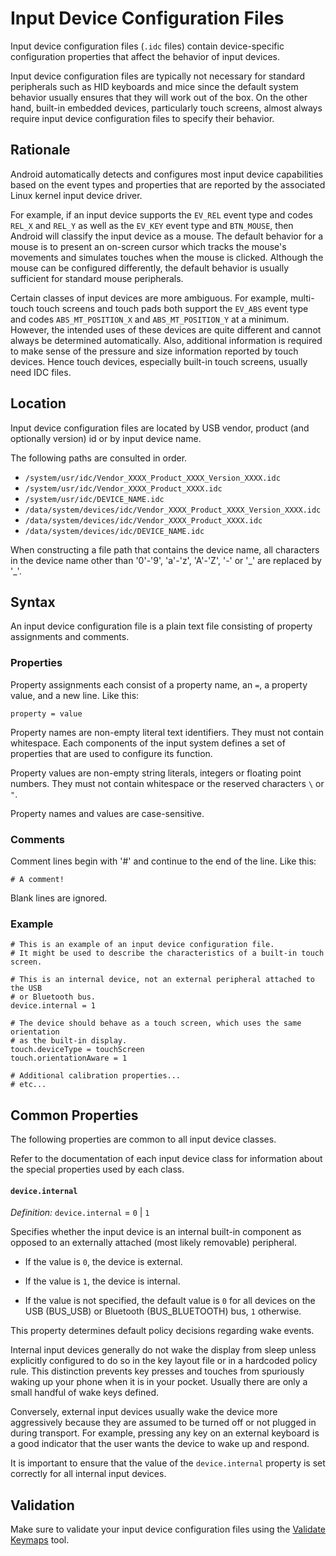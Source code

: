 <!--
   Copyright 2011 The Android Open Source Project

   Licensed under the Apache License, Version 2.0 (the "License");
   you may not use this file except in compliance with the License.
   You may obtain a copy of the License at

       http://www.apache.org/licenses/LICENSE-2.0

   Unless required by applicable law or agreed to in writing, software
   distributed under the License is distributed on an "AS IS" BASIS,
   WITHOUT WARRANTIES OR CONDITIONS OF ANY KIND, either express or implied.
   See the License for the specific language governing permissions and
   limitations under the License.
-->

# Input Device Configuration Files #

Input device configuration files (`.idc` files) contain device-specific
configuration properties that affect the behavior of input devices.

Input device configuration files are typically not necessary for standard
peripherals such as HID keyboards and mice since the default system behavior
usually ensures that they will work out of the box.  On the other hand,
built-in embedded devices, particularly touch screens, almost always
require input device configuration files to specify their behavior.

## Rationale ##

Android automatically detects and configures most input device capabilities
based on the event types and properties that are reported by the associated
Linux kernel input device driver.

For example, if an input device supports the `EV_REL` event type and codes
`REL_X` and `REL_Y` as well as the `EV_KEY` event type and `BTN_MOUSE`,
then Android will classify the input device as a mouse.  The default behavior
for a mouse is to present an on-screen cursor which tracks the mouse's movements
and simulates touches when the mouse is clicked.  Although the mouse can
be configured differently, the default behavior is usually sufficient for
standard mouse peripherals.

Certain classes of input devices are more ambiguous.  For example, multi-touch
touch screens and touch pads both support the `EV_ABS` event type and codes
`ABS_MT_POSITION_X` and `ABS_MT_POSITION_Y` at a minimum.  However, the intended
uses of these devices are quite different and cannot always be determined
automatically.  Also, additional information is required to make sense of the
pressure and size information reported by touch devices.  Hence touch devices,
especially built-in touch screens, usually need IDC files.

## Location ##

Input device configuration files are located by USB vendor, product (and
optionally version) id or by input device name.

The following paths are consulted in order.

*   `/system/usr/idc/Vendor_XXXX_Product_XXXX_Version_XXXX.idc`
*   `/system/usr/idc/Vendor_XXXX_Product_XXXX.idc`
*   `/system/usr/idc/DEVICE_NAME.idc`
*   `/data/system/devices/idc/Vendor_XXXX_Product_XXXX_Version_XXXX.idc`
*   `/data/system/devices/idc/Vendor_XXXX_Product_XXXX.idc`
*   `/data/system/devices/idc/DEVICE_NAME.idc`

When constructing a file path that contains the device name, all characters
in the device name other than '0'-'9', 'a'-'z', 'A'-'Z', '-' or '\_' are replaced by '\_'.

## Syntax ##

An input device configuration file is a plain text file consisting of property
assignments and comments.

### Properties ###

Property assignments each consist of a property name, an `=`, a property value,
and a new line.  Like this:

    property = value

Property names are non-empty literal text identifiers.  They must not contain
whitespace.  Each components of the input system defines a set of properties
that are used to configure its function.

Property values are non-empty string literals, integers or floating point numbers.
They must not contain whitespace or the reserved characters `\` or `"`.

Property names and values are case-sensitive.

### Comments ###

Comment lines begin with '#' and continue to the end of the line.  Like this:

    # A comment!

Blank lines are ignored.

### Example ###

    # This is an example of an input device configuration file.
    # It might be used to describe the characteristics of a built-in touch screen.

    # This is an internal device, not an external peripheral attached to the USB
    # or Bluetooth bus.
    device.internal = 1

    # The device should behave as a touch screen, which uses the same orientation
    # as the built-in display.
    touch.deviceType = touchScreen
    touch.orientationAware = 1

    # Additional calibration properties...
    # etc...

## Common Properties ##

The following properties are common to all input device classes.

Refer to the documentation of each input device class for information about the
special properties used by each class.

#### `device.internal` ####

*Definition:* `device.internal` = `0` | `1`

Specifies whether the input device is an internal built-in component as opposed to an
externally attached (most likely removable) peripheral.

*   If the value is `0`, the device is external.

*   If the value is `1`, the device is internal.

*   If the value is not specified, the default value is `0` for all devices on the
    USB (BUS_USB) or Bluetooth (BUS_BLUETOOTH) bus, `1` otherwise.

This property determines default policy decisions regarding wake events.

Internal input devices generally do not wake the display from sleep unless explicitly
configured to do so in the key layout file or in a hardcoded policy rule.  This
distinction prevents key presses and touches from spuriously waking up your phone
when it is in your pocket.  Usually there are only a small handful of wake keys defined.

Conversely, external input devices usually wake the device more aggressively because
they are assumed to be turned off or not plugged in during transport.  For example,
pressing any key on an external keyboard is a good indicator that the user wants the
device to wake up and respond.

It is important to ensure that the value of the `device.internal` property is set
correctly for all internal input devices.

## Validation ##

Make sure to validate your input device configuration files using the
[Validate Keymaps](/tech/input/validate-keymaps.html) tool.
